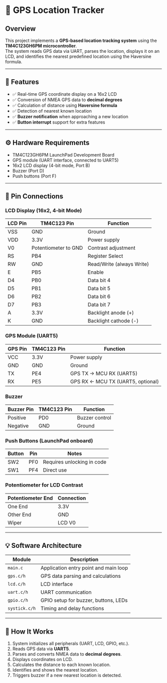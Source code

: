 # 📡 GPS Location Tracker

## Overview
This project implements a **GPS-based location tracking system** using the **TM4C123GH6PM microcontroller**.  
The system reads GPS data via UART, parses the location, displays it on an LCD, and identifies the nearest predefined location using the Haversine formula.

---

## 🎯 Features

- ✅ Real-time GPS coordinate display on a 16x2 LCD  
- ✅ Conversion of NMEA GPS data to **decimal degrees**  
- ✅ Calculation of distance using **Haversine formula**  
- ✅ Detection of nearest known location  
- ✅ **Buzzer notification** when approaching a new location  
- ✅ **Button interrupt** support for extra features  

---

## ⚙ Hardware Requirements

- TM4C123GH6PM LaunchPad Development Board
- GPS module (UART interface, connected to UART5)
- 16x2 LCD display (4-bit mode, Port B)
- Buzzer (Port D)
- Push buttons (Port F)

---

## 🔗 Pin Connections

### LCD Display (16x2, 4-bit Mode)

| LCD Pin  | TM4C123 Pin | Function                         |
|----------|-------------|----------------------------------|
| VSS      | GND         | Ground                          |
| VDD      | 3.3V        | Power supply                    |
| V0       | Potentiometer to GND | Contrast adjustment     |
| RS       | PB4         | Register Select                 |
| RW       | GND         | Read/Write (always Write)       |
| E        | PB5         | Enable                          |
| D4       | PB0         | Data bit 4                      |
| D5       | PB1         | Data bit 5                      |
| D6       | PB2         | Data bit 6                      |
| D7       | PB3         | Data bit 7                      |
| A        | 3.3V        | Backlight anode (+)             |
| K        | GND         | Backlight cathode (-)           |

### GPS Module (UART5)

| GPS Pin | TM4C123 Pin | Function                          |
|---------|-------------|-----------------------------------|
| VCC     | 3.3V        | Power supply                      |
| GND     | GND         | Ground                            |
| TX      | PE4         | GPS TX → MCU RX (UART5)           |
| RX      | PE5         | GPS RX ← MCU TX (UART5, optional) |

### Buzzer

| Buzzer Pin | TM4C123 Pin | Function      |
|------------|-------------|---------------|
| Positive    | PD0         | Buzzer control|
| Negative    | GND         | Ground        |

### Push Buttons (LaunchPad onboard)

| Button | Pin  | Notes                             |
|--------|------|-----------------------------------|
| SW2    | PF0  | Requires unlocking in code        |
| SW1    | PF4  | Direct use                        |

### Potentiometer for LCD Contrast

| Potentiometer End | Connection |
|-------------------|------------|
| One End           | 3.3V       |
| Other End         | GND        |
| Wiper             | LCD V0     |

---

## 💡 Software Architecture

| Module        | Description                                  |
|---------------|----------------------------------------------|
| `main.c`      | Application entry point and main loop       |
| `gps.c/h`     | GPS data parsing and calculations           |
| `lcd.c/h`     | LCD interface                               |
| `uart.c/h`    | UART communication                          |
| `gpio.c/h`    | GPIO setup for buzzer, buttons, LEDs        |
| `systick.c/h` | Timing and delay functions                  |

---

## 🔄 How It Works

1. System initializes all peripherals (UART, LCD, GPIO, etc.).
2. Reads GPS data via **UART5**.
3. Parses and converts NMEA data to **decimal degrees**.
4. Displays coordinates on LCD.
5. Calculates the distance to each known location.
6. Identifies and shows the nearest location.
7. Triggers buzzer if a new nearest location is detected.



